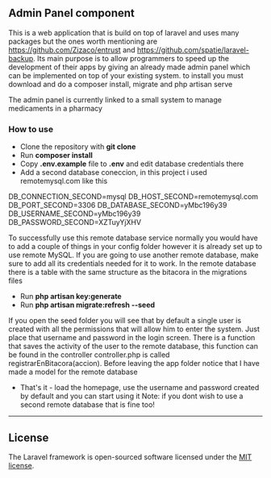 

## Admin Panel component

This is a web application that is build on top of laravel and uses many packages but the ones worth mentioning are
https://github.com/Zizaco/entrust and https://github.com/spatie/laravel-backup.
Its main purpose is to allow programmers to speed up the development
of their apps by giving an already made admin panel which can be implemented on top of your existing system.
to install you must download and do a composer install, migrate and php artisan serve
  
  
 The admin panel is currently linked to a small system to manage medicaments in a pharmacy

### How to use

- Clone the repository with __git clone__
- Run __composer install__
- Copy __.env.example__ file to __.env__ and edit database credentials there
- Add a second database coneccion, in this project i used remotemysql.com like this

DB_CONNECTION_SECOND=mysql
DB_HOST_SECOND=remotemysql.com
DB_PORT_SECOND=3306
DB_DATABASE_SECOND=yMbc196y39
DB_USERNAME_SECOND=yMbc196y39
DB_PASSWORD_SECOND=XZTuyYjXHV

To successfully use this remote database service normally you would have to add a couple of things in your config folder however it is already set up to use remote MySQL. If you are going to use another remote database, make sure to add all its credentials needed for it to work. In the remote database there is a table with the same structure as the bitacora in the migrations files

- Run __php artisan key:generate__
- Run __php artisan migrate:refresh --seed__

If you open the seed folder you will see that by default a single user is created with all the permissions that will allow him to enter the system. Just place that username and password in the login screen. 
There is a function that saves the activity of the user to the remote database, this function can be found in the controller controller.php is called registrarEnBitacora(accion). 
Before leaving the app folder notice that I have made a model for the remote database 

- That's it - load the homepage, use the username and password created by default and you can start using it
Note: if you dont wish to use a second remote database that is fine too!


---



## License

The Laravel framework is open-sourced software licensed under the [MIT license](http://opensource.org/licenses/MIT).
